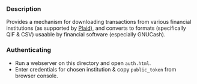 ### Description

Provides a mechanism for downloading transactions from various financial institutions (as supported by [Plaid](https://www.plaid.com)), and converts to formats (specifically QIF & CSV) usaable by financial software (especially GNUCash).

### Authenticating

* Run a webserver on this directory and open `auth.html`.
* Enter credentials for chosen institution & copy `public_token` from browser console.

